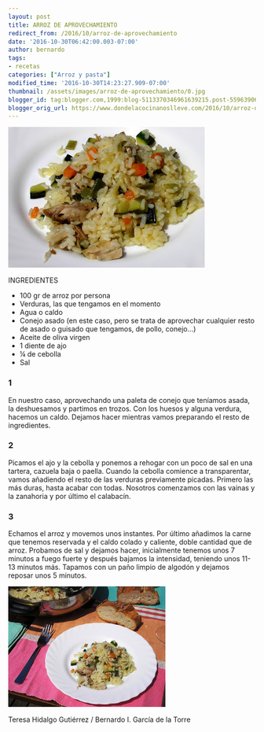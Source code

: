 ```yaml
---
layout: post
title: ARROZ DE APROVECHAMIENTO
redirect_from: /2016/10/arroz-de-aprovechamiento
date: '2016-10-30T06:42:00.003-07:00'
author: bernardo
tags:
- recetas
categories: ["Arroz y pasta"]
modified_time: '2016-10-30T14:23:27.909-07:00'
thumbnail: /assets/images/arroz-de-aprovechamiento/0.jpg
blogger_id: tag:blogger.com,1999:blog-5113370346961639215.post-5596390602261686563
blogger_orig_url: https://www.dondelacocinanoslleve.com/2016/10/arroz-de-aprovechamiento.html
---
```


![](/assets/images/arroz-de-aprovechamiento/0.jpg)

  
INGREDIENTES  

* 100 gr de arroz por persona
* Verduras, las que tengamos en el momento
* Agua o caldo
* Conejo asado (en este caso, pero se trata de aprovechar cualquier resto de asado o guisado que tengamos, de pollo, conejo…)
* Aceite de oliva virgen
* 1 diente de ajo
* ¼ de cebolla
* Sal  

### 1

En nuestro caso, aprovechando una paleta de conejo que teníamos asada, la deshuesamos y partimos en trozos. Con los huesos y alguna verdura, hacemos un caldo. Dejamos hacer mientras vamos preparando el resto de ingredientes.  

### 2

Picamos el ajo y la cebolla y ponemos a rehogar con un poco de sal en una tartera, cazuela baja o paella. Cuando la cebolla comience a transparentar, vamos añadiendo el resto de las verduras previamente picadas. Primero las más duras, hasta acabar con todas. Nosotros comenzamos con las vainas y la zanahoria y por último el calabacín.  

### 3

Echamos el arroz y movemos unos instantes. Por último añadimos la carne que tenemos reservada y el caldo colado y caliente, doble cantidad que de arroz. Probamos de sal y dejamos hacer, inicialmente tenemos unos 7 minutos a fuego fuerte y después bajamos la intensidad, teniendo unos 11-13 minutos más. Tapamos con un paño limpio de algodón y dejamos reposar unos 5 minutos.  

![](/assets/images/arroz-de-aprovechamiento/1.jpg)

  
Teresa Hidalgo Gutiérrez / Bernardo I. García de la Torre
